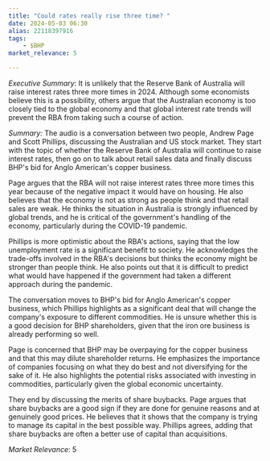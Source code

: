 ```yaml
---
title: "Could rates really rise three time? "
date: 2024-05-03 06:30
alias: 22118397916
tags:
    - $BHP
market_relevance: 5

---
```

*Executive Summary*: It is unlikely that the Reserve Bank of Australia will raise interest rates three more times in 2024. Although some economists believe this is a possibility, others argue that the Australian economy is too closely tied to the global economy and that global interest rate trends will prevent the RBA from taking such a course of action.


*Summary:*
The audio is a conversation between two people, Andrew Page and Scott Phillips, discussing the Australian and US stock market. They start with the topic of whether the Reserve Bank of Australia will continue to raise interest rates, then go on to talk about retail sales data and finally discuss BHP's bid for Anglo American's copper business. 

Page argues that the RBA will not raise interest rates three more times this year because of the negative impact it would have on housing. He also believes that the economy is not as strong as people think and that retail sales are weak. He thinks the situation in Australia is strongly influenced by global trends, and he is critical of the government's handling of the economy, particularly during the COVID-19 pandemic. 

Phillips is more optimistic about the RBA's actions, saying that the low unemployment rate is a significant benefit to society. He acknowledges the trade-offs involved in the RBA's decisions but thinks the economy might be stronger than people think. He also points out that it is difficult to predict what would have happened if the government had taken a different approach during the pandemic. 

The conversation moves to BHP's bid for Anglo American's copper business, which Phillips highlights as a significant deal that will change the company's exposure to different commodities. He is unsure whether this is a good decision for BHP shareholders, given that the iron ore business is already performing so well. 

Page is concerned that BHP may be overpaying for the copper business and that this may dilute shareholder returns. He emphasizes the importance of companies focusing on what they do best and not diversifying for the sake of it. He also highlights the potential risks associated with investing in commodities, particularly given the global economic uncertainty. 

They end by discussing the merits of share buybacks. Page argues that share buybacks are a good sign if they are done for genuine reasons and at genuinely good prices. He believes that it shows that the company is trying to manage its capital in the best possible way. Phillips agrees, adding that share buybacks are often a better use of capital than acquisitions.



*Market Relevance*: 5
  